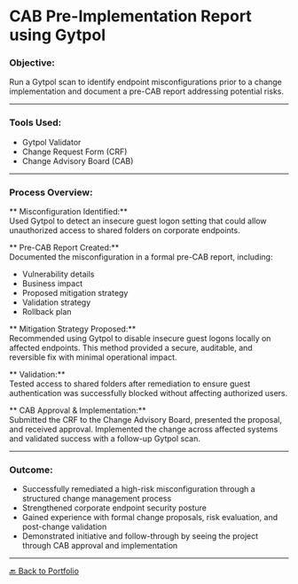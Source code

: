 # CAB Pre-Implementation Report using Gytpol

### Objective:
Run a Gytpol scan to identify endpoint misconfigurations prior to a change implementation and document a pre-CAB report addressing potential risks.

---

### Tools Used:
- Gytpol Validator
- Change Request Form (CRF)
- Change Advisory Board (CAB)

---

### Process Overview:

** Misconfiguration Identified:**  
Used Gytpol to detect an insecure guest logon setting that could allow unauthorized access to shared folders on corporate endpoints.

** Pre-CAB Report Created:**  
Documented the misconfiguration in a formal pre-CAB report, including:
- Vulnerability details  
- Business impact  
- Proposed mitigation strategy  
- Validation strategy  
- Rollback plan

** Mitigation Strategy Proposed:**  
Recommended using Gytpol to disable insecure guest logons locally on affected endpoints. This method provided a secure, auditable, and reversible fix with minimal operational impact.

** Validation:**  
Tested access to shared folders after remediation to ensure guest authentication was successfully blocked without affecting authorized users.

** CAB Approval & Implementation:**  
Submitted the CRF to the Change Advisory Board, presented the proposal, and received approval. Implemented the change across affected systems and validated success with a follow-up Gytpol scan.

---

### Outcome:

- Successfully remediated a high-risk misconfiguration through a structured change management process  
- Strengthened corporate endpoint security posture  
- Gained experience with formal change proposals, risk evaluation, and post-change validation  
- Demonstrated initiative and follow-through by seeing the project through CAB approval and implementation  

---

[🔙 Back to Portfolio](../README.md)

